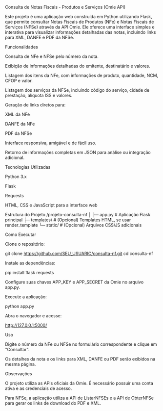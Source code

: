 Consulta de Notas Fiscais - Produtos e Serviços (Omie API)

Este projeto é uma aplicação web construída em Python utilizando Flask, que permite consultar Notas Fiscais de Produtos (NFe) e Notas Fiscais de Serviços (NFSe) através da API Omie. Ele oferece uma interface simples e interativa para visualizar informações detalhadas das notas, incluindo links para XML, DANFE e PDF da NFSe.

Funcionalidades

Consulta de NFe e NFSe pelo número da nota.

Exibição de informações detalhadas do emitente, destinatário e valores.

Listagem dos itens da NFe, com informações de produto, quantidade, NCM, CFOP e valor.

Listagem dos serviços da NFSe, incluindo código do serviço, cidade de prestação, alíquota ISS e valores.

Geração de links diretos para:

XML da NFe

DANFE da NFe

PDF da NFSe

Interface responsiva, amigável e de fácil uso.

Retorno de informações completas em JSON para análise ou integração adicional.

Tecnologias Utilizadas

Python 3.x

Flask

Requests

HTML, CSS e JavaScript para a interface web

Estrutura do Projeto
/projeto-consulta-nf
│
├─ app.py              # Aplicação Flask principal
├─ templates/          # (Opcional) Templates HTML, se usar render_template
└─ static/             # (Opcional) Arquivos CSS/JS adicionais

Como Executar

Clone o repositório:

git clone https://github.com/SEU_USUARIO/consulta-nf.git
cd consulta-nf


Instale as dependências:

pip install flask requests


Configure suas chaves APP_KEY e APP_SECRET da Omie no arquivo app.py.

Execute a aplicação:

python app.py


Abra o navegador e acesse:

http://127.0.0.1:5000/

Uso

Digite o número da NFe ou NFSe no formulário correspondente e clique em "Consultar".

Os detalhes da nota e os links para XML, DANFE ou PDF serão exibidos na mesma página.

Observações

O projeto utiliza as APIs oficiais da Omie. É necessário possuir uma conta ativa e as credenciais de acesso.

Para NFSe, a aplicação utiliza a API de ListarNFSEs e a API de ObterNFSe para gerar os links de download do PDF e XML.

